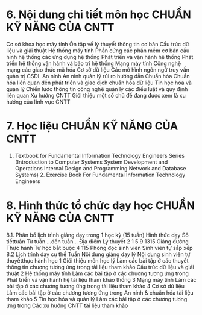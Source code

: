 # 6. Nội dung chi tiết môn học CHUẨN KỸ NĂNG CỦA CNTT
Cơ sở khoa học máy tính Ôn tập về lý thuyết thông tin cơ bản Cấu trúc dữ liệu và giải thuật Hệ thống máy tính Phần cứng các phần mềm cơ bản cấu hình hệ thống các ứng dụng hệ thống Phát triển và vận hành hệ thống Phát triển hệ thống vận hành và bảo trì hệ thống Mạng máy tính Công nghệ mạng các giao thức mã hóa Cơ sở dữ liệu Các mô hình ngôn ngữ truy vấn quản trị CSDL An ninh An ninh quản lý rủi ro hướng dẫn Chuẩn hóa Chuẩn hóa liên quan đến phát triển và giao dịch chuẩn hóa dữ liệu Tin học hóa và quản lý Chiến lược thông tin công nghệ quản lý các điều luật và quy định liên quan Xu hướng CNTT Giới thiệu một số chủ đề đang được xem là xu hướng của lĩnh vực CNTT
# 7. Học liệu CHUẨN KỸ NĂNG CỦA CNTT
1. Textbook for Fundamental Information Technology Engineers Series (Introduction to Computer Systems System Development and Operations Internal Design and Programming Network and Database Systems) 2. Exercise Book For Fundamental Information Technology Engineers
# 8. Hình thức tổ chức dạy học CHUẨN KỸ NĂNG CỦA CNTT
8.1. Phân bổ lịch trình giảng dạy trong 1 học kỳ (15 tuần) Hình thức dạy Số tiếttuần Từ tuần ...đến tuần... Địa điểm Lý thuyết 2 1 5 9 1315 Giảng đường Thực hành Tự học bắt buộc 4 115 Phòng đọc sinh viên Sinh viên tự sắp xếp 8.2 Lịch trình dạy cụ thể Tuần Nội dung giảng dạy lý Nội dung sinh viên tự thuyếtthực hành học 1 Giới thiệu môn học lý Làm các bài tập ở các thuyết thông tin chương tương ứng trong tài liệu tham khảo Cấu trúc dữ liệu và giải thuật 2 Hệ thống máy tính Làm các bài tập ở các chương tương ứng trong Phát triển và vận hành hệ tài liệu tham khảo thống 3 Mạng máy tính Làm các bài tập ở các chương tương ứng trong tài liệu tham khảo 4 Cơ sở dữ liệu Làm các bài tập ở các chương tương ứng trong An ninh & chuẩn hóa tài liệu tham khảo 5 Tin học hóa và quản lý Làm các bài tập ở các chương tương ứng trong Các xu hướng CNTT tài liệu tham khảo

